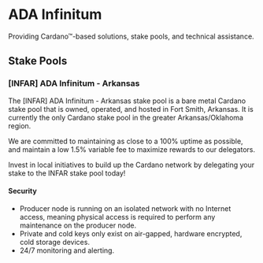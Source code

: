 # ADA Infinitum

Providing Cardano™-based solutions, stake pools, and technical assistance.

## Stake Pools
### [INFAR] ADA Infinitum - Arkansas 
The [INFAR] ADA Infinitum - Arkansas stake pool is a bare metal Cardano stake pool that is owned, operated, and hosted in Fort Smith, Arkansas. It is currently the only Cardano stake pool in the greater Arkansas/Oklahoma region. 

We are committed to maintaining as close to a 100% uptime as possible, and maintain a low 1.5% variable fee to maximize rewards to our delegators.

Invest in local initiatives to build up the Cardano network by delegating your stake to the INFAR stake pool today!

#### Security
* Producer node is running on an isolated network with no Internet access, meaning physical access is required to perform any maintenance on the producer node.
* Private and cold keys only exist on air-gapped, hardware encrypted, cold storage devices.
* 24/7 monitoring and alerting.
